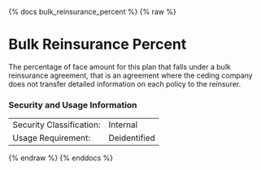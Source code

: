 {% docs bulk_reinsurance_percent %}
{% raw %}

<a name="bulk_reinsurance_percent"></a>
# Bulk Reinsurance Percent

The percentage of face amount for this plan that falls under a bulk reinsurance agreement, that is an agreement where 
the ceding company does not transfer detailed information on each policy to the reinsurer.

### Security and Usage Information
|     |     |
| --- | --- |
| Security Classification: | Internal |
| Usage Requirement:       | Deidentified |

{% endraw %}
{% enddocs %}
